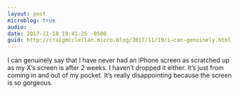 ```yaml
---
layout: post
microblog: true
audio: 
date: 2017-11-18 19:41:25 -0500
guid: http://craigmcclellan.micro.blog/2017/11/19/i-can-genuinely.html
---
```

I can genuinely say that I have never had an iPhone screen as scratched up as my X’s screen is after 2 weeks. I haven’t dropped it either. It’s just from coming in and out of my pocket. It’s really disappointing because the screen is so gorgeous.
